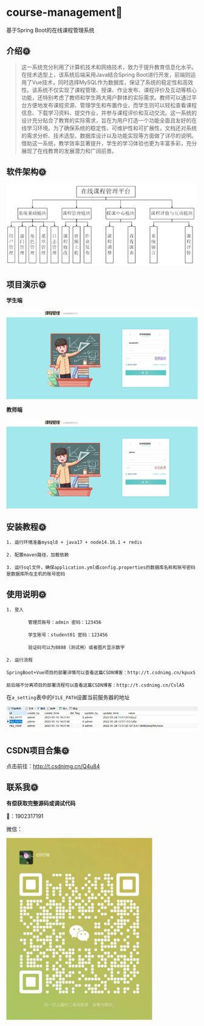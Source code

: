 # course-management🎂

基于Spring Boot的在线课程管理系统



## 介绍🌞

> 这一系统充分利用了计算机技术和网络技术，致力于提升教育信息化水平。在技术选型上，该系统后端采用Java结合Spring Boot进行开发，前端则运用了Vue技术，同时选择MySQL作为数据库，保证了系统的稳定性和高效性。该系统不仅实现了课程管理、授课、作业发布、课程评价及互动等核心功能，还特别考虑了教师和学生两大用户群体的实际需求。教师可以通过平台方便地发布课程资源、管理学生和布置作业，而学生则可以轻松查看课程信息、下载学习资料、提交作业，并参与课程评价和互动交流。这一系统的设计充分贴合了教育的实际需求，旨在为用户打造一个功能全面且友好的在线学习环境。为了确保系统的稳定性、可维护性和可扩展性，文档还对系统的需求分析、技术选型、数据库设计以及功能实现等方面做了详尽的说明。借助这一系统，教学效率显著提升，学生的学习体验也更为丰富多彩，充分展现了在线教育的发展潜力和广阔前景。

## 软件架构🌞

![image-20240815215357263](files/image-20240815215357263.png)



## 项目演示🌞

**学生端**

![344946176-df71f8d1-7b1d-44d5-a18b-4b10a476db5c](files/344946176-df71f8d1-7b1d-44d5-a18b-4b10a476db5c.gif)



**教师端**



![344947998-86795199-2093-42ec-b821-0229d9432049](files/344947998-86795199-2093-42ec-b821-0229d9432049.gif)



## 安装教程🌞

```
1. 运行环境准备mysql8 + java17 + node14.16.1 + redis

2. 配置maven路径，加载依赖

3. 运行sql文件，确保application.yml或config.properties的数据库名称和账号密码是数据库所在主机的账号密码
```



## 使用说明🌞

```
1. 登入

		管理员账号：admin 密码：123456

        学生账号：student01 密码：123456

        验证码可以为8888（测试用）或者图片显示数字
  
2. 运行流程

SpringBoot+Vue项目的部署详情可以查看这篇CSDN博客：http://t.csdnimg.cn/kpuxS

前后端不分离项目的部署流程可以查看这篇CSDN博客：http://t.csdnimg.cn/CslA5

```

在`a_setting`表中的`FILE_PATH`设置当前服务器的地址

![image-20240815215432498](files/image-20240815215432498.png)



## CSDN项目合集🌞

点击前往：http://t.csdnimg.cn/Q4u84



## 联系我🌞

**有偿获取完整源码或调试代码**

🐧：1902317191

微信：

![image-20240815215932089](files/image-20240815215932089.png)